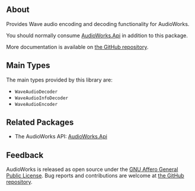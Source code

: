 ## About

Provides Wave audio encoding and decoding functionality for AudioWorks.

You should normally consume [AudioWorks.Api](https://www.nuget.org/packages/AudioWorks.Api/) in addition to this package.

More documentation is available on [the GitHub repository](https://github.com/jherby2k/AudioWorks).

## Main Types

The main types provided by this library are:

* `WaveAudioDecoder`
* `WaveAudioInfoDecoder`
* `WaveAudioEncoder`

## Related Packages

* The AudioWorks API: [AudioWorks.Api](https://www.nuget.org/packages/AudioWorks.Api/)

## Feedback

AudioWorks is released as open source under the [GNU Affero General Public License](https://github.com/jherby2k/AudioWorks/blob/main/LICENSE). Bug reports and contributions are welcome at [the GitHub repository](https://github.com/jherby2k/AudioWorks).